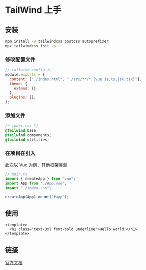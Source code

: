 # TailWind 上手

## 安装

```bash
npm install -D tailwindcss postcss autoprefixer
npx tailwindcss init -p
```

### 修改配置文件

```js
// tailwind.config.js
module.exports = {
  content: ["./index.html", "./src/**/*.{vue,js,ts,jsx,tsx}"],
  theme: {
    extend: {},
  },
  plugins: [],
};
```

### 添加文件

```css
/* index.css */
@tailwind base;
@tailwind components;
@tailwind utilities;
```

### 在项目在引入

此次以 Vue 为例，其他框架类型

```ts
// main.ts
import { createApp } from "vue";
import App from "./App.vue";
import "./index.css";

createApp(App).mount("#app");
```

## 使用

```vue
<template>
  <h1 class="text-3xl font-bold underline">Hello world!</h1>
</template>
```

## 链接

[官方文档](https://tailwindcss.com/)
